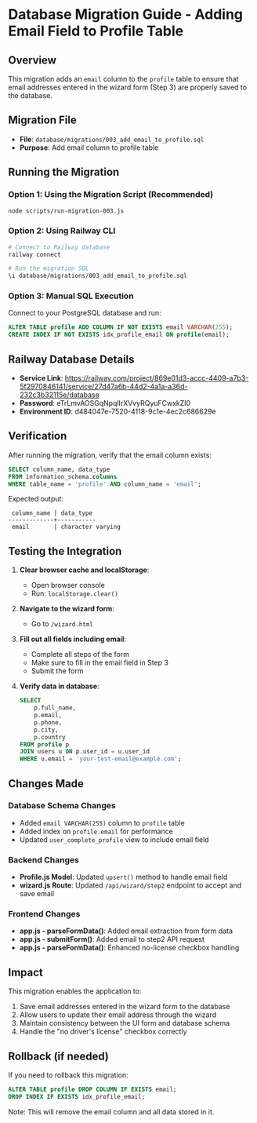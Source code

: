 # Database Migration Guide - Adding Email Field to Profile Table

## Overview
This migration adds an `email` column to the `profile` table to ensure that email addresses entered in the wizard form (Step 3) are properly saved to the database.

## Migration File
- **File**: `database/migrations/003_add_email_to_profile.sql`
- **Purpose**: Add email column to profile table

## Running the Migration

### Option 1: Using the Migration Script (Recommended)
```bash
node scripts/run-migration-003.js
```

### Option 2: Using Railway CLI
```bash
# Connect to Railway database
railway connect

# Run the migration SQL
\i database/migrations/003_add_email_to_profile.sql
```

### Option 3: Manual SQL Execution
Connect to your PostgreSQL database and run:
```sql
ALTER TABLE profile ADD COLUMN IF NOT EXISTS email VARCHAR(255);
CREATE INDEX IF NOT EXISTS idx_profile_email ON profile(email);
```

## Railway Database Details
- **Service Link**: https://railway.com/project/869e01d3-accc-4409-a7b3-5f2970846141/service/27d47a6b-44d2-4a1a-a36d-232c3b32115e/database
- **Password**: eTrLmvAOSGqNpqlIrXVvyRQyuFCwxkZI0
- **Environment ID**: d484047e-7520-4118-9c1e-4ec2c686629e

## Verification

After running the migration, verify that the email column exists:
```sql
SELECT column_name, data_type 
FROM information_schema.columns 
WHERE table_name = 'profile' AND column_name = 'email';
```

Expected output:
```
 column_name | data_type 
-------------+-----------
 email       | character varying
```

## Testing the Integration

1. **Clear browser cache and localStorage**:
   - Open browser console
   - Run: `localStorage.clear()`

2. **Navigate to the wizard form**:
   - Go to `/wizard.html`

3. **Fill out all fields including email**:
   - Complete all steps of the form
   - Make sure to fill in the email field in Step 3
   - Submit the form

4. **Verify data in database**:
   ```sql
   SELECT 
       p.full_name,
       p.email,
       p.phone,
       p.city,
       p.country
   FROM profile p
   JOIN users u ON p.user_id = u.user_id
   WHERE u.email = 'your-test-email@example.com';
   ```

## Changes Made

### Database Schema Changes
- Added `email VARCHAR(255)` column to `profile` table
- Added index on `profile.email` for performance
- Updated `user_complete_profile` view to include email field

### Backend Changes
- **Profile.js Model**: Updated `upsert()` method to handle email field
- **wizard.js Route**: Updated `/api/wizard/step2` endpoint to accept and save email

### Frontend Changes
- **app.js - parseFormData()**: Added email extraction from form data
- **app.js - submitForm()**: Added email to step2 API request
- **app.js - parseFormData()**: Enhanced no-license checkbox handling

## Impact
This migration enables the application to:
1. Save email addresses entered in the wizard form to the database
2. Allow users to update their email address through the wizard
3. Maintain consistency between the UI form and database schema
4. Handle the "no driver's license" checkbox correctly

## Rollback (if needed)
If you need to rollback this migration:
```sql
ALTER TABLE profile DROP COLUMN IF EXISTS email;
DROP INDEX IF EXISTS idx_profile_email;
```

Note: This will remove the email column and all data stored in it.
